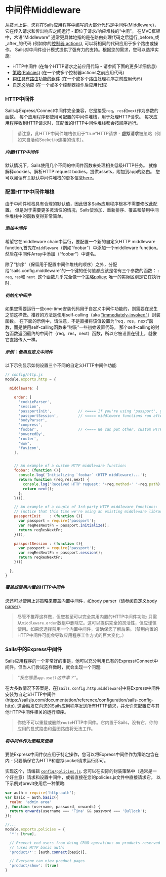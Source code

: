 # 中间件Middleware

从技术上讲，您将在Sails应用程序中编写的大部分代码是中间件(Middleware)，它在传入请求和传出响应之间运行 - 即位于请求/响应堆栈的“中间”。  在MVC框架中，术语“Middleware” 通常更具体地指的是在路由处理代码之后运行_before_或_after_的代码 (例如你的[控制器 actions](https://sailsjs.com/documentation/concepts/Controllers?q=actions)), 可以将相同的代码应用于多个路由或操作。 Sails对中间件设计模式提供了强有力的支持。根据您的需求，您可以选择实施:

* HTTP中间件 (在每个HTTP请求之前应用代码 - 请参阅下面的更多详细信息)
* [策略(Policies)](https://sailsjs.com/documentation/concepts/policies) (在一个或多个控制器actions之前应用代码)
* [钩住具有路由功能的组件](https://sailsjs.com/documentation/concepts/extending-sails/hooks/hook-specification/routes) (在一个或多个路由处理程序之前应用代码)
* [自定义响应](https://sailsjs.com/documentation/concepts/custom-responses) (在一个或多个控制器操作后应用代码)

### HTTP中间件

Sails与Express/Connect中间件完全兼容，它是接受`req`，`res`和`next`作为参数的函数。 每个应用程序都使用可配置的中间件堆栈，用于处理HTTP请求。 每次应用程序收到HTTP请求时，其配置的HTTP中间件堆栈都会按顺序运行。

> 请注意，此HTTP中间件堆栈仅用于“true”HTTP请求 - **虚拟请求**被忽略（例如来自活动Socket.io连接的请求）。

##### 内置HTTP中间件

默认情况下，Sails使用几个不同的中间件函数来处理相关低级HTTP任务。 就像解释cookies，解析HTTP request bodies，提供assets，附加到app的路由。 您可以阅读有关默认中间件堆栈的更多信息[here](https://sailsjs.com/documentation/concepts/middleware/conventional-defaults)。


### 配置HTTP中间件堆栈

由于中间件堆栈具有合理的默认值，因此很多Sails应用程序根本不需要修改此配置。 但是对于需要更多灵活性的情况，Sails使添加、重新排序、覆盖和禁用中间件堆栈中的函数变得非常简单。


##### 添加中间件

希望它在middleware chain中运行，要配置一个新的自定义HTTP middleware function,首先在`middleware`（例如“foobar”）中添加一个middleware function。然后在中间件Array中添加（“foobar”）中键名。

除了“排序”（保留用于配置中间件堆栈的顺序）之外，分配给“sails.config.middleware”的一个键的任何值都应该是带有三个参数的函数：
: `req`, `res`和 `next`.  这个函数几乎完全像一个[策略policy](https://sailsjs.com/documentation/concepts/policies); 唯一的实际区别是它在执行时.

##### 初始化中间件
如果您需要运行一些one-time安装代码用于自定义中间件功能的，则需要在发生之前这样做。推荐的方法是使用self-calling（aka ["immediately-invoked"](https://en.wikipedia.org/wiki/Immediately-invoked_function_expression)）封装函数。 在下面的示例中，请注意，不是直接将该值设置为“req，res，next”函数，而是使用self-calling函数来“封装”一些初始设置代码。 那个self-calling的封包函数返回最终的中间件（req，res，next）函数，所以它被设置在键上，就像它直接传入一样。


##### 示例：使用自定义中间件
以下示例显示如何设置三个不同的自定义HTTP中间件功能:

```js
// config/http.js
module.exports.http = {

  middleware: {

    order: [
      'cookieParser',
      'session',
      'passportInit',            // <==== If you're using "passport", you'll want to have its two
      'passportSession',         // <==== middleware functions run after "session".
      'bodyParser',
      'compress',
      'foobar',                  // <==== We can put other, custom HTTP middleware like this wherever we want.
      'poweredBy',
      'router',
      'www',
      'favicon',
    ],


    // An example of a custom HTTP middleware function:
    foobar: (function (){
      console.log('Initializing `foobar` (HTTP middleware)...');
      return function (req,res,next) {
        console.log('Received HTTP request: '+req.method+' '+req.path);
        return next();
      };
    })(),

    // An example of a couple of 3rd-party HTTP middleware functions:
    // (notice that this time we're using an existing middleware library from npm)
    passportInit    : (function (){
      var passport = require('passport');
      var reqResNextFn = passport.initialize();
      return reqResNextFn;
    })(),

    passportSession : (function (){
      var passport = require('passport');
      var reqResNextFn = passport.session();
      return reqResNextFn;
    })()

  },
}
```

##### 覆盖或禁用内置的HTTP中间件

您还可以使用上述策略来覆盖内置中间件，如body parser（请参阅[自定义body parser](https://sailsjs.com/documentation/reference/configuration/sails-config-http#?customizing-the-body-parser)).

> 尽管不推荐这样做，但您甚至可以完全禁用内置的HTTP中间件功能: 只需从`middleware.order`数组中删除它。这可以提供完全的灵活性，但应谨慎使用。如果您选择禁用一个内置中间件，请确保您了解后果。（禁用内置的HTTP中间件可能会导致应用程序工作方式的巨大变化。）


### Sails中的Express中间件

Sails应用程序的一个非常好的事是，他可以充分利用已有的Express/Connect中间件。但当人们尝试这样做时，就会出现一个问题:

> _“我在哪里`app.use()`这件事？”_。

在大多数情况下答案是，在[`sails.config.http.middleware`]中将Express中间件安装为自定义HTTP中间件(https://sailsjs.com/documentation/reference/configuration/sails-config-http). 这会触发它向您的Sails应用程序发送所有HTTP请求，并允许您配置它与其他HTTP中间件相关的运行顺序。

> 你绝不可以重载或删除`route`HTTP中间件。它内置于Sails，没有它，你的应用的显式路由和蓝图路由将无法工作。


##### 将中间件作为策略来使用

要使Express中间件仅应用于特定操作，您可以将Express中间件作为策略包含在内 - 只要确保它为HTTP和虚拟socket请求运行即可。

实现这个，请编辑 [`config/policies.js`](https://sailsjs.com/documentation/reference/configuration/sails-config-policies). 您可以在实际的封装策略中（通常是一个好主意）请求和设置中间件，或者直接在您的policies.js文件中直接请求它。 以下示例对brevit使用后一种策略:

```js
var auth = require('http-auth');
var basic = auth.basic({
  realm: 'admin area'
}, function (username, password, onwards) {
  return onwards(username === 'Tina' && password === 'Bullock');
});

//...
module.exports.policies = {
  '*': [true],

  // Prevent end users from doing CRUD operations on products reserved for admins
  // (uses HTTP basic auth)
  'product/*': [auth.connect(basic)],

  // Everyone can view product pages
  'product/show': [true]
}
```



<!--

  FUTURE:

### Sails中的高级Express中间件

根据您的需求，您可以通过几种不同的方式实现此目的。


一般来说，以下最佳做法适用:

如果你想要一个中间件功能

+ 如果您希望只有当您的app的显式路线或蓝图路线匹配时才运行中间件，则应将其作为策略加入。
+ 这将为所有传入的http请求运行筛选，包括图像，css等。

If you want a middleware function to run for all you should include it at the top of your `config/routes.js` as a wildcard route.  for your controller (both HTTP and virtual) requests
-->






<docmeta name="displayName" value="Middleware">
